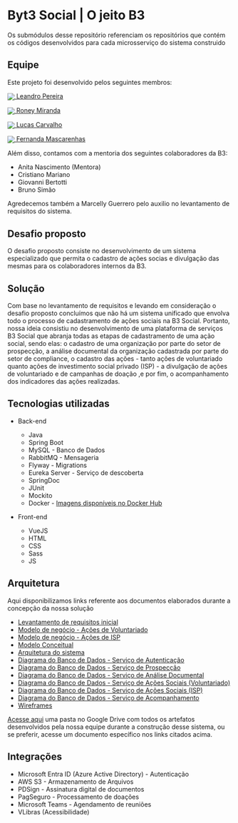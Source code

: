 # Byt3 Social | O jeito B3


Os submódulos desse repositório referenciam os repositórios que contém os códigos desenvolvidos para cada microsserviço do sistema construido

## Equipe
Este projeto foi desenvolvido pelos seguintes membros:

[<img align="center" src="https://img.shields.io/badge/linkedin-%230077B5.svg?style=for-the-badge&logo=linkedin&logoColor=white"> Leandro Pereira](https://www.linkedin.com/in/leojgpereira/)

[<img align="center" src="https://img.shields.io/badge/linkedin-%230077B5.svg?style=for-the-badge&logo=linkedin&logoColor=white"> Roney Miranda](https://www.linkedin.com/in/roney-miranda-263494229/)

[<img align="center" src="https://img.shields.io/badge/linkedin-%230077B5.svg?style=for-the-badge&logo=linkedin&logoColor=white"> Lucas Carvalho](https://www.linkedin.com/in/lucasweltersoft/)

[<img align="center" src="https://img.shields.io/badge/linkedin-%230077B5.svg?style=for-the-badge&logo=linkedin&logoColor=white"> Fernanda Mascarenhas](https://www.linkedin.com/in/fernanda-mascarenhas-21a561277/)

Além disso, contamos com a mentoria dos seguintes colaboradores da B3:

* Anita Nascimento (Mentora)
* Cristiano Mariano
* Giovanni Bertotti
* Bruno Simão

Agredecemos também a Marcelly Guerrero pelo auxilio no levantamento de requisitos do sistema.

## Desafio proposto
O desafio proposto consiste no desenvolvimento de um sistema especializado que permita o cadastro de ações socias e divulgação das mesmas para os colaboradores internos da B3.

## Solução 
Com base no levantamento de requisitos e levando em consideração o desafio proposto concluímos que não há um sistema unificado que envolva todo o processo de cadastramento de ações sociais na B3 Social. Portanto, nossa ideia consistiu no desenvolvimento de uma plataforma de serviços B3 Social que abranja todas as etapas de cadastramento de uma ação social, sendo elas: o cadastro de uma organização por parte do setor de prospecção, a análise documental da organização cadastrada por parte do setor de compliance, o cadastro das ações - tanto ações de voluntariado quanto ações de investimento social privado (ISP) - a divulgação de ações de voluntariado e de campanhas de doação ,e por fim, o acompanhamento dos indicadores das ações realizadas.

## Tecnologias utilizadas

* Back-end
  * Java
  * Spring Boot
  * MySQL - Banco de Dados
  * RabbitMQ - Mensageria
  * Flyway - Migrations
  * Eureka Server - Serviço de descoberta
  * SpringDoc
  * JUnit
  * Mockito
  * Docker - [Imagens disponíveis no Docker Hub](https://hub.docker.com/search?q=byt3social)


* Front-end
  * VueJS
  * HTML
  * CSS
  * Sass
  * JS

## Arquitetura
Aqui disponibilizamos links referente aos documentos elaborados durante a concepção da nossa solução

* [Levantamento de requisitos inicial](https://drive.google.com/file/d/1gSOdgXK_QeUY5rih4DZDTklf4ZcwvCIl/view?usp=sharing)
* [Modelo de negócio - Ações de Voluntariado](https://drive.google.com/file/d/1DYk9-rJXEyLoe_PxInbfFaVykHr08Odu/view?usp=sharing)
* [Modelo de negócio - Ações de ISP](https://drive.google.com/file/d/1orhJsUzuWRVOb9LldblFZRq3nCk2MFo6/view?usp=sharing)
* [Modelo Conceitual](https://drive.google.com/file/d/1xH8tK8zj2h4isc6YS0OHGAEi-MoZZGpi/view?usp=sharing)
* [Arquitetura do sistema](https://drive.google.com/file/d/1Mmmt9KmcfkdHglbHsJZJYONfejSI0tHe/view?usp=sharing)
* [Diagrama do Banco de Dados - Serviço de Autenticação](https://drive.google.com/file/d/1ymwZ4x9PMoopXdNOl1szO4gfBZ-pc-JP/view?usp=sharing)
* [Diagrama do Banco de Dados - Serviço de Prospecção](https://drive.google.com/file/d/1h786erKZPgQxxLUq6N8vdHamlu3cURGM/view?usp=sharing)
* [Diagrama do Banco de Dados - Serviço de Análise Documental](https://drive.google.com/file/d/1nwuuSPNBmCYv3UHgWlwKtKSe9x0OZvBe/view?usp=sharing)
* [Diagrama do Banco de Dados - Serviço de Ações Sociais (Voluntariado)](https://drive.google.com/file/d/1RNJvV6LpMiM5VR_ZHeMW3TYrm-WJXr-D/view?usp=sharing)
* [Diagrama do Banco de Dados - Serviço de Ações Sociais (ISP)](https://drive.google.com/file/d/1YKmRX9rISPNKJZJliETXG3UOtt_4mi9z/view?usp=sharing)
* [Diagrama do Banco de Dados - Serviço de Acompanhamento](https://drive.google.com/file/d/1HP-l6Zspt93V_fGeLgb8oWMybmk7hfHn/view?usp=sharing)
* [Wireframes](https://www.figma.com/file/MLfuNrztbOHLjjxIjpMWYO/Byt3-Social-%7C-UI?type=design&node-id=0%3A1&mode=dev)

[Acesse aqui](https://drive.google.com/drive/folders/1ixgp93H1onc8CD-NUCNa0-bjdkmkAufq?usp=sharing) uma pasta no Google Drive com todos os artefatos desenvolvidos pela nossa equipe durante a construção desse sistema, ou se preferir, acesse um documento específico nos links citados acima.

## Integrações
* Microsoft Entra ID (Azure Active Directory) - Autenticação
* AWS S3 - Armazenamento de Arquivos
* PDSign - Assinatura digital de documentos
* PagSeguro - Processamento de doações
* Microsoft Teams - Agendamento de reuniões
* VLibras (Acessibilidade)